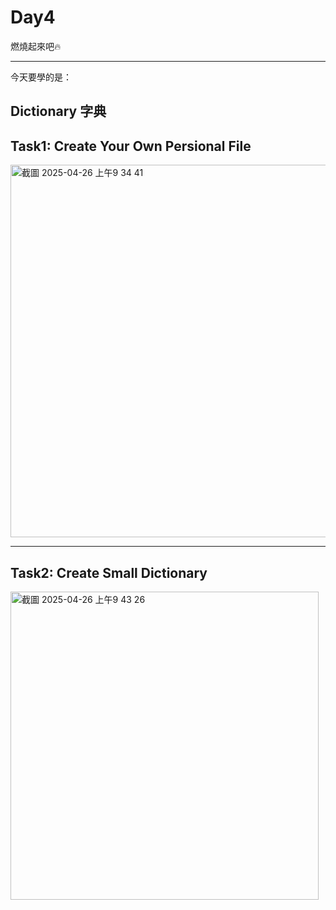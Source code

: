 # Day4
燃燒起來吧🔥

---
今天要學的是：
## Dictionary 字典







## Task1: Create Your Own Persional File
<img width="596" alt="截圖 2025-04-26 上午9 34 41" src="https://github.com/user-attachments/assets/f30f1111-1e41-4f4b-8ddc-240b32bcb7c3" />

---


## Task2: Create Small Dictionary 
<img width="493" alt="截圖 2025-04-26 上午9 43 26" src="https://github.com/user-attachments/assets/17b968fb-7965-4949-a130-d817a460c913" />
